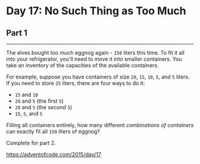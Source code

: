 # Day 17: No Such Thing as Too Much
## Part 1
-----------------------------------------

The elves bought too much eggnog again - `150` liters this time. To fit it all into your refrigerator, you'll need to move it into smaller containers. You take an inventory of the capacities of the available containers.


For example, suppose you have containers of size `20`, `15`, `10`, `5`, and `5` liters. If you need to store `25` liters, there are four ways to do it:


* `15` and `10`
* `20` and `5` (the first `5`)
* `20` and `5` (the second `5`)
* `15`, `5`, and `5`


Filling all containers entirely, how many different *combinations of containers* can exactly fit all `150` liters of eggnog?




Complete for part 2.

https://adventofcode.com/2015/day/17

